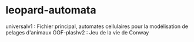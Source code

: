 # leopard-automata
universalv1 : Fichier principal, automates cellulaires pour la modélisation de pelages d'animaux 
GOF-plashv2 : Jeu de la vie de Conway
